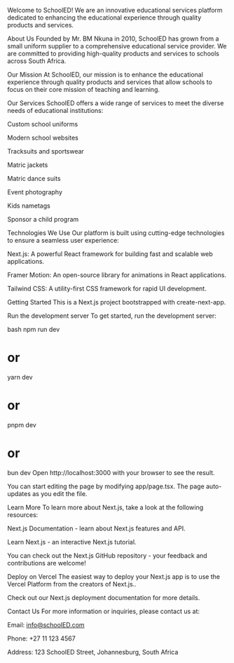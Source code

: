 Welcome to SchoolED! We are an innovative educational services platform dedicated to enhancing the educational experience through quality products and services.

About Us
Founded by Mr. BM Nkuna in 2010, SchoolED has grown from a small uniform supplier to a comprehensive educational service provider. We are committed to providing high-quality products and services to schools across South Africa.

Our Mission
At SchoolED, our mission is to enhance the educational experience through quality products and services that allow schools to focus on their core mission of teaching and learning.

Our Services
SchoolED offers a wide range of services to meet the diverse needs of educational institutions:

Custom school uniforms

Modern school websites

Tracksuits and sportswear

Matric jackets

Matric dance suits

Event photography

Kids nametags

Sponsor a child program

Technologies We Use
Our platform is built using cutting-edge technologies to ensure a seamless user experience:

Next.js: A powerful React framework for building fast and scalable web applications.

Framer Motion: An open-source library for animations in React applications.

Tailwind CSS: A utility-first CSS framework for rapid UI development.

Getting Started
This is a Next.js project bootstrapped with create-next-app.

Run the development server
To get started, run the development server:

bash
npm run dev
# or
yarn dev
# or
pnpm dev
# or
bun dev
Open http://localhost:3000 with your browser to see the result.

You can start editing the page by modifying app/page.tsx. The page auto-updates as you edit the file.

Learn More
To learn more about Next.js, take a look at the following resources:

Next.js Documentation - learn about Next.js features and API.

Learn Next.js - an interactive Next.js tutorial.

You can check out the Next.js GitHub repository - your feedback and contributions are welcome!

Deploy on Vercel
The easiest way to deploy your Next.js app is to use the Vercel Platform from the creators of Next.js..

Check out our Next.js deployment documentation for more details.

Contact Us
For more information or inquiries, please contact us at:

Email: info@schoolED.com

Phone: +27 11 123 4567

Address: 123 SchoolED Street, Johannesburg, South Africa
